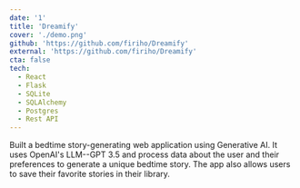 ```yaml
---
date: '1'
title: 'Dreamify'
cover: './demo.png'
github: 'https://github.com/firiho/Dreamify'
external: 'https://github.com/firiho/Dreamify'
cta: false
tech:
  - React
  - Flask
  - SQLite
  - SQLAlchemy
  - Postgres
  - Rest API
---
```


Built a bedtime story-generating web application using Generative AI. It uses OpenAI's LLM--GPT 3.5 and process data about the user and their preferences to generate a unique bedtime story. The app also allows users to save their favorite stories in their library.
